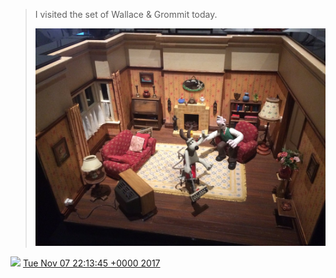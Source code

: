 > I visited the set of Wallace &amp; Grommit today\. 
> 
> ![](../../media/928022688567664640-DOD_t2wVwAU0eRD.jpg)

<img src="../../media/tweet.ico" width="12" /> [Tue Nov 07 22:13:45 +0000 2017](https://twitter.com/DromerDenker/status/928022688567664640)